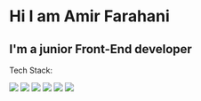 # Hi I am Amir Farahani 


 ## I'm a junior Front-End developer 
 
 Tech Stack:
 
 <img src="https://img.shields.io/badge/Javascript-F7DF1E?logo=javascript&logoColor=black"/>  <img src="https://img.shields.io/badge/HTML-red?logo=html5&logoColor=white"/>
 <img src="https://img.shields.io/badge/CSS-1572D6?logo=css&logoColor=white"/>  <img src="https://img.shields.io/badge/React-61DAFB?logo=react&logoColor=white"/>
 <img src="https://img.shields.io/badge/Tailwind-38B2AC?logo=tailwindcss&logoColor=white"/> 
 <img src="https://img.shields.io/badge/NextJs-black?logo=next.js&logoColor=white"/>
